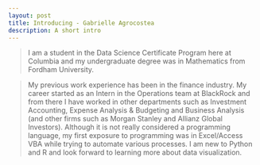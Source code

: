 ```yaml
---
layout: post
title: Introducing - Gabrielle Agrocostea
description: A short intro
---
```


>I am a student in the Data Science Certificate Program here at Columbia and my undergraduate degree was in Mathematics from Fordham University.

>My previous work experience has been in the finance industry. My career started as an Intern in the Operations team at BlackRock and from there I have worked in other departments such as Investment Accounting, Expense Analysis & Budgeting and Business Analysis (and other firms such as Morgan Stanley and Allianz Global Investors). Although it is not really considered a programming language, my first exposure to programming was in Excel/Access VBA while trying to automate various processes. I am new to Python and R and look forward to learning more about data visualization.

